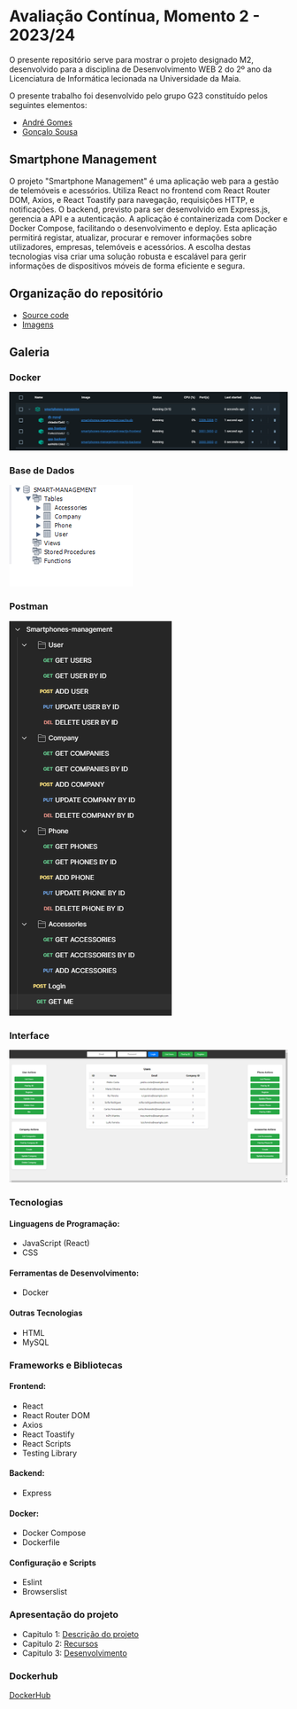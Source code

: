 # Avaliação Contínua, Momento 2 - 2023/24

O presente repositório serve para mostrar o projeto designado M2, desenvolvido para a disciplina de Desenvolvimento WEB 2 do 2º ano da Licenciatura de Informática lecionada na Universidade da Maia.

O presente trabalho foi desenvolvido pelo grupo G23 constituído pelos seguintes elementos:

* [André Gomes](https://github.com/aasfgomes)
* [Gonçalo Sousa](https://github.com/MrcWithAMouth)

## Smartphone Management

O projeto "Smartphone Management" é uma aplicação web para a gestão de telemóveis e acessórios. Utiliza React no frontend com React Router DOM, Axios, e React Toastify para navegação, requisições HTTP, e notificações. O backend, previsto para ser desenvolvido em Express.js, gerencia a API e a autenticação. A aplicação é containerizada com Docker e Docker Compose, facilitando o desenvolvimento e deploy. Esta aplicação permitirá registar, atualizar, procurar e remover informações sobre utilizadores, empresas, telemóveis e acessórios. A escolha destas tecnologias visa criar uma solução robusta e escalável para gerir informações de dispositivos móveis de forma eficiente e segura.

## Organização do repositório

* [Source code](https://github.com/INF23DW2G23/REPORT_DW2_M2)
* [Imagens](https://github.com/INF23DW2G23/REPORT_DW2_M2/tree/main/data/images)

## Galeria

### Docker

![docker](data/images/docker-engine_M2.png)

### Base de Dados

![Base de Dados](data/images/db-tables.png)

### Postman

![Postman](data/images/postman-collection.png)

### Interface

![Interface](data/images/M2_Interface.png)

### Tecnologias

#### Linguagens de Programação:

* JavaScript (React)
* CSS

#### Ferramentas de Desenvolvimento:

* Docker

#### Outras Tecnologias

* HTML
* MySQL

### Frameworks e Bibliotecas

#### Frontend:

* React
* React Router DOM
* Axios
* React Toastify
* React Scripts
* Testing Library

#### Backend:

* Express

#### Docker:

* Docker Compose
* Dockerfile

#### Configuração e Scripts

* Eslint
* Browserslist

### Apresentação do projeto

* Capitulo 1: [Descrição do projeto](data/files/File1.md)
* Capitulo 2: [Recursos](data/files/File2.md)
* Capitulo 3: [Desenvolvimento](data/files/File3.md)

### Dockerhub

[DockerHub](https://hub.docker.com/repositories/inf23dw2g23m2)
